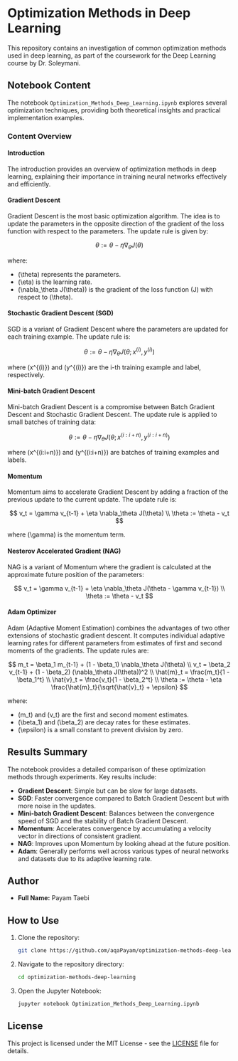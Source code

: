 # Optimization Methods in Deep Learning

This repository contains an investigation of common optimization methods used in deep learning, as part of the coursework for the Deep Learning course by Dr. Soleymani.

## Notebook Content

The notebook `Optimization_Methods_Deep_Learning.ipynb` explores several optimization techniques, providing both theoretical insights and practical implementation examples.

### Content Overview

#### Introduction
The introduction provides an overview of optimization methods in deep learning, explaining their importance in training neural networks effectively and efficiently.

#### Gradient Descent
Gradient Descent is the most basic optimization algorithm. The idea is to update the parameters in the opposite direction of the gradient of the loss function with respect to the parameters. The update rule is given by:

$$
\theta := \theta - \eta \nabla_\theta J(\theta)
$$

where:
- \(\theta\) represents the parameters.
- \(\eta\) is the learning rate.
- \(\nabla_\theta J(\theta)\) is the gradient of the loss function \(J\) with respect to \(\theta\).

#### Stochastic Gradient Descent (SGD)
SGD is a variant of Gradient Descent where the parameters are updated for each training example. The update rule is:

$$
\theta := \theta - \eta \nabla_\theta J(\theta; x^{(i)}, y^{(i)})
$$

where \(x^{(i)}\) and \(y^{(i)}\) are the i-th training example and label, respectively.

#### Mini-batch Gradient Descent
Mini-batch Gradient Descent is a compromise between Batch Gradient Descent and Stochastic Gradient Descent. The update rule is applied to small batches of training data:

$$
\theta := \theta - \eta \nabla_\theta J(\theta; x^{(i:i+n)}, y^{(i:i+n)})
$$

where \(x^{(i:i+n)}\) and \(y^{(i:i+n)}\) are batches of training examples and labels.

#### Momentum
Momentum aims to accelerate Gradient Descent by adding a fraction of the previous update to the current update. The update rule is:

$$
v_t = \gamma v_{t-1} + \eta \nabla_\theta J(\theta) \\
\theta := \theta - v_t
$$

where \(\gamma\) is the momentum term.

#### Nesterov Accelerated Gradient (NAG)
NAG is a variant of Momentum where the gradient is calculated at the approximate future position of the parameters:

$$
v_t = \gamma v_{t-1} + \eta \nabla_\theta J(\theta - \gamma v_{t-1}) \\
\theta := \theta - v_t
$$

#### Adam Optimizer
Adam (Adaptive Moment Estimation) combines the advantages of two other extensions of stochastic gradient descent. It computes individual adaptive learning rates for different parameters from estimates of first and second moments of the gradients. The update rules are:

$$
m_t = \beta_1 m_{t-1} + (1 - \beta_1) \nabla_\theta J(\theta) \\
v_t = \beta_2 v_{t-1} + (1 - \beta_2) (\nabla_\theta J(\theta))^2 \\
\hat{m}_t = \frac{m_t}{1 - \beta_1^t} \\
\hat{v}_t = \frac{v_t}{1 - \beta_2^t} \\
\theta := \theta - \eta \frac{\hat{m}_t}{\sqrt{\hat{v}_t} + \epsilon}
$$

where:
- \(m_t\) and \(v_t\) are the first and second moment estimates.
- \(\beta_1\) and \(\beta_2\) are decay rates for these estimates.
- \(\epsilon\) is a small constant to prevent division by zero.

## Results Summary

The notebook provides a detailed comparison of these optimization methods through experiments. Key results include:

- **Gradient Descent**: Simple but can be slow for large datasets.
- **SGD**: Faster convergence compared to Batch Gradient Descent but with more noise in the updates.
- **Mini-batch Gradient Descent**: Balances between the convergence speed of SGD and the stability of Batch Gradient Descent.
- **Momentum**: Accelerates convergence by accumulating a velocity vector in directions of consistent gradient.
- **NAG**: Improves upon Momentum by looking ahead at the future position.
- **Adam**: Generally performs well across various types of neural networks and datasets due to its adaptive learning rate.

## Author
- **Full Name:** Payam Taebi

## How to Use

1. Clone the repository:
    ```sh
    git clone https://github.com/aqaPayam/optimization-methods-deep-learning.git
    ```
2. Navigate to the repository directory:
    ```sh
    cd optimization-methods-deep-learning
    ```
3. Open the Jupyter Notebook:
    ```sh
    jupyter notebook Optimization_Methods_Deep_Learning.ipynb
    ```

## License
This project is licensed under the MIT License - see the [LICENSE](LICENSE) file for details.
